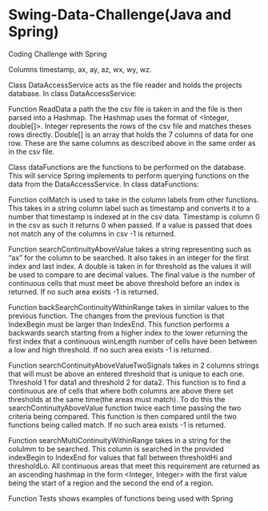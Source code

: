 # Swing-Data-Challenge(Java and Spring)
Coding Challenge with Spring 

Columns timestamp, ax, ay, az, wx, wy, wz. 

Class DataAccessService acts as the file reader and holds the projects database. 
In class DataAccessService:

Function ReadData a path the the csv file is taken in and the file is then parsed into a Hashmap. The Hashmap uses the format of <Integer, double[]>. Integer represents the rows of the csv file and matches theses rows directly. Double[] is an array that holds the 7 columns of data for one row. These are the same columns as described above in the  same order as in the csv file.

Class dataFunctions are the functions to be performed on the database. This will service Spring implements to perform querying functions on the data from the DataAccessService.
In class dataFunctions: 

Function colMatch is used to take in the column labels from other functions. This takes in a string column label such as timestamp and converts it to a number that timestamp is indexed at in the csv data. Timestamp is column 0 in the csv as such it returns 0 when passed. If a value is passed that does not match any of the columns in csv -1 is returned. 

Function searchContinuityAboveValue takes a string representing such as “ax” for the column to be searched. It also takes in an integer for the first index and last index. A double is taken in for threshold as the values it will be used to compare to are decimal values. The final value is the number of continuous cells that must meet be above threshold before an index is returned. If no such area exists -1 is returned.

Function backSearchContinuityWithinRange takes in similar values to the previous function. The changes from the previous function is that IndexBegin must be larger than IndexEnd. This function performs a backwards search starting from a higher index to the lower returning the first index that a continuous  winLength number of cells have been between a low and high threshold. If no such area exists -1 is returned.

Function searchContinuityAboveValueTwoSignals takes in 2 columns strings that will must be above an entered threshold that is unique to each one. Threshold 1 for data1 and threshold 2 for data2. This function is to find a continuous are of cells that where both columns are above there set thresholds at the same time(the areas must match). To do this the searchContinuityAboveValue function twice each time passing the two criteria being compared. This function is then compared until the two functions being called match. If no such area exists -1 is returned. 

Function searchMultiContinuityWithinRange takes in a string for the colulmm to be searched. This column is searched in the provided indexBegin to IndexEnd for values that fall between thresholdHi and thresholdLo. All continuous areas that meet this requirement are returned as an ascending  hashmap in the form <Integer, Integer> with the first value being the start of a region and the second the end of a region. 

Function Tests shows examples of functions being used with Spring 
